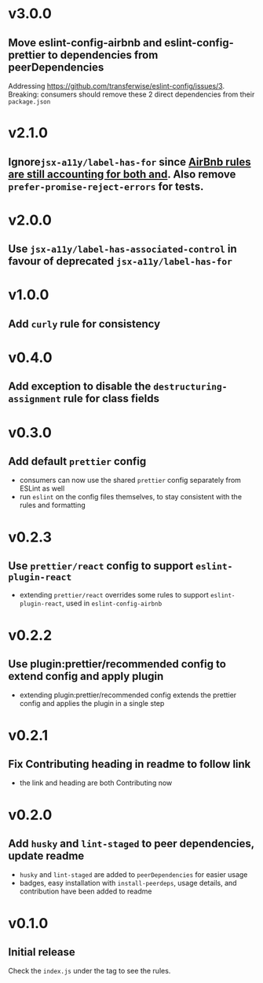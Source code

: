 # v3.0.0
## Move eslint-config-airbnb and eslint-config-prettier to dependencies from peerDependencies

Addressing https://github.com/transferwise/eslint-config/issues/3.
Breaking: consumers should remove these 2 direct dependencies from their `package.json`

# v2.1.0
## Ignore`jsx-a11y/label-has-for` since [AirBnb rules are still accounting for both and](https://github.com/airbnb/javascript/issues/1873). Also remove `prefer-promise-reject-errors` for tests.  

# v2.0.0
## Use `jsx-a11y/label-has-associated-control` in favour of deprecated `jsx-a11y/label-has-for`

# v1.0.0
## Add `curly` rule for consistency

# v0.4.0
## Add exception to disable the `destructuring-assignment` rule for class fields

# v0.3.0
## Add default `prettier` config

* consumers can now use the shared `prettier` config separately from ESLint as well
* run `eslint` on the config files themselves, to stay consistent with the rules and formatting

# v0.2.3
## Use `prettier/react` config to support `eslint-plugin-react`

* extending `prettier/react` overrides some rules to support `eslint-plugin-react`, used in `eslint-config-airbnb`

# v0.2.2
## Use plugin:prettier/recommended config to extend config and apply plugin

* extending plugin:prettier/recommended config extends the prettier config and applies the plugin in a single step

# v0.2.1
## Fix Contributing heading in readme to follow link

* the link and heading are both Contributing now

# v0.2.0
## Add `husky` and `lint-staged` to peer dependencies, update readme

* `husky` and `lint-staged` are added to `peerDependencies` for easier usage
* badges, easy installation with `install-peerdeps`, usage details, and contribution have been added to readme

# v0.1.0
## Initial release

Check the `index.js` under the tag to see the rules.